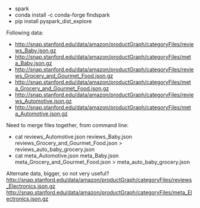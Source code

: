 - spark
- conda install -c conda-forge findspark 
- pip install pyspark_dist_explore

Following data:

- http://snap.stanford.edu/data/amazon/productGraph/categoryFiles/reviews_Baby.json.gz
- http://snap.stanford.edu/data/amazon/productGraph/categoryFiles/meta_Baby.json.gz
- http://snap.stanford.edu/data/amazon/productGraph/categoryFiles/reviews_Grocery_and_Gourmet_Food.json.gz
- http://snap.stanford.edu/data/amazon/productGraph/categoryFiles/meta_Grocery_and_Gourmet_Food.json.gz
- http://snap.stanford.edu/data/amazon/productGraph/categoryFiles/reviews_Automotive.json.gz
- http://snap.stanford.edu/data/amazon/productGraph/categoryFiles/meta_Automotive.json.gz

Need to merge files together, from command line:
- cat reviews_Automotive.json reviews_Baby.json reviews_Grocery_and_Gourmet_Food.json > reviews_auto_baby_grocery.json
- cat meta_Automotive.json meta_Baby.json meta_Grocery_and_Gourmet_Food.json > meta_auto_baby_grocery.json


Alternate data, bigger, so not very useful?
http://snap.stanford.edu/data/amazon/productGraph/categoryFiles/reviews_Electronics.json.gz
http://snap.stanford.edu/data/amazon/productGraph/categoryFiles/meta_Electronics.json.gz

